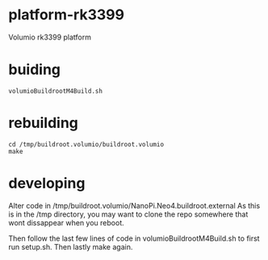 # platform-rk3399
Volumio rk3399 platform

# buiding

```
volumioBuildrootM4Build.sh
```

# rebuilding

```
cd /tmp/buildroot.volumio/buildroot.volumio
make
```

# developing

Alter code in /tmp/buildroot.volumio/NanoPi.Neo4.buildroot.external
As this is in the /tmp directory, you may want to clone the repo somewhere that wont dissappear when you reboot.

Then follow the last few lines of code in volumioBuildrootM4Build.sh to first run setup.sh. Then lastly make again.
